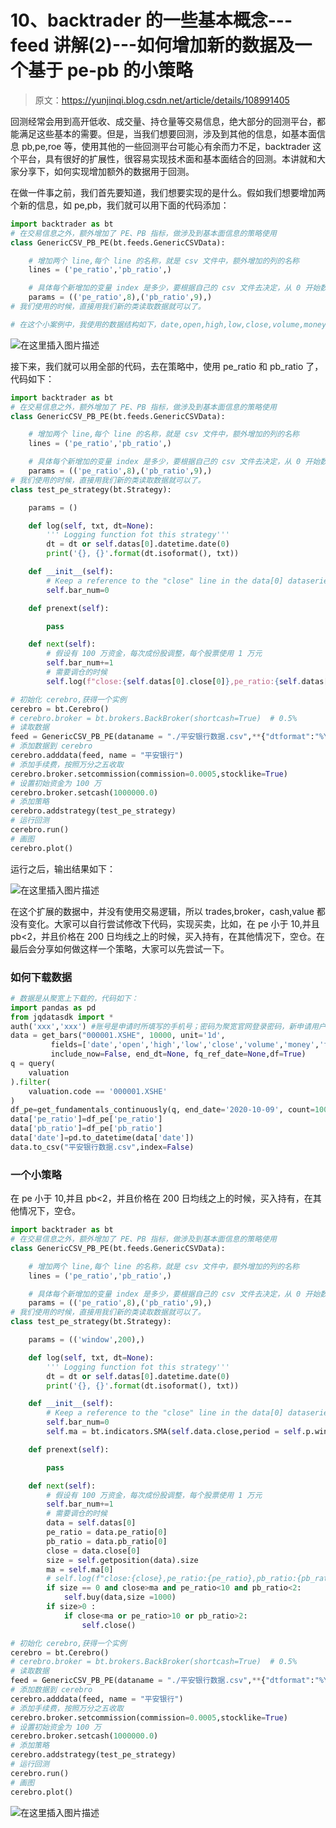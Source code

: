 # 10、backtrader 的一些基本概念---feed 讲解(2)---如何增加新的数据及一个基于 pe-pb 的小策略

> 原文：<https://yunjinqi.blog.csdn.net/article/details/108991405>

回测经常会用到高开低收、成交量、持仓量等交易信息，绝大部分的回测平台，都能满足这些基本的需要。但是，当我们想要回测，涉及到其他的信息，如基本面信息 pb,pe,roe 等，使用其他的一些回测平台可能心有余而力不足，backtrader 这个平台，具有很好的扩展性，很容易实现技术面和基本面结合的回测。本讲就和大家分享下，如何实现增加额外的数据用于回测。

在做一件事之前，我们首先要知道，我们想要实现的是什么。假如我们想要增加两个新的信息，如 pe,pb，我们就可以用下面的代码添加：

```py
import backtrader as bt
# 在交易信息之外，额外增加了 PE、PB 指标，做涉及到基本面信息的策略使用
class GenericCSV_PB_PE(bt.feeds.GenericCSVData):

    # 增加两个 line,每个 line 的名称，就是 csv 文件中，额外增加的列的名称
    lines = ('pe_ratio','pb_ratio',)

    # 具体每个新增加的变量 index 是多少，要根据自己的 csv 文件去决定，从 0 开始数
    params = (('pe_ratio',8),('pb_ratio',9),)
# 我们使用的时候，直接用我们新的类读取数据就可以了。

# 在这个小案例中，我使用的数据结构如下，date,open,high,low,close,volume,money,factor,pe_ratio,pb_ratio 
```

![在这里插入图片描述](img/74dbdbcf173e35bdc6044e09a5292897.png)

接下来，我们就可以用全部的代码，去在策略中，使用 pe_ratio 和 pb_ratio 了，代码如下：

```py
import backtrader as bt
# 在交易信息之外，额外增加了 PE、PB 指标，做涉及到基本面信息的策略使用
class GenericCSV_PB_PE(bt.feeds.GenericCSVData):

    # 增加两个 line,每个 line 的名称，就是 csv 文件中，额外增加的列的名称
    lines = ('pe_ratio','pb_ratio',)

    # 具体每个新增加的变量 index 是多少，要根据自己的 csv 文件去决定，从 0 开始数
    params = (('pe_ratio',8),('pb_ratio',9),)
# 我们使用的时候，直接用我们新的类读取数据就可以了。
class test_pe_strategy(bt.Strategy):

    params = ()

    def log(self, txt, dt=None):
        ''' Logging function fot this strategy'''
        dt = dt or self.datas[0].datetime.date(0)
        print('{}, {}'.format(dt.isoformat(), txt))

    def __init__(self):
        # Keep a reference to the "close" line in the data[0] dataseries
        self.bar_num=0

    def prenext(self):

        pass 

    def next(self):
        # 假设有 100 万资金，每次成份股调整，每个股票使用 1 万元
        self.bar_num+=1
        # 需要调仓的时候
        self.log(f"close:{self.datas[0].close[0]},pe_ratio:{self.datas[0].pe_ratio[0]},pb_ratio:{self.datas[0].pb_ratio[0]}")

# 初始化 cerebro,获得一个实例
cerebro = bt.Cerebro()
# cerebro.broker = bt.brokers.BackBroker(shortcash=True)  # 0.5%
# 读取数据
feed = GenericCSV_PB_PE(dataname = "./平安银行数据.csv",**{"dtformat":"%Y-%m-%d"})# 由于是 date，所以要添加一个参数，使得 backtrader 能够识别的日期和 csv 文件中的日期格式是一样的
# 添加数据到 cerebro
cerebro.adddata(feed, name = "平安银行")
# 添加手续费，按照万分之五收取
cerebro.broker.setcommission(commission=0.0005,stocklike=True)
# 设置初始资金为 100 万
cerebro.broker.setcash(1000000.0)
# 添加策略
cerebro.addstrategy(test_pe_strategy)
# 运行回测
cerebro.run()
# 画图
cerebro.plot() 
```

运行之后，输出结果如下：

![在这里插入图片描述](img/6a7c7b48664f2c8ddb31665a4c249b1f.png)

在这个扩展的数据中，并没有使用交易逻辑，所以 trades,broker，cash,value 都没有变化。大家可以自行尝试修改下代码，实现买卖，比如，在 pe 小于 10,并且 pb<2，并且价格在 200 日均线之上的时候，买入持有，在其他情况下，空仓。在最后会分享如何做这样一个策略，大家可以先尝试一下。

### 如何下载数据

```py
# 数据是从聚宽上下载的，代码如下：
import pandas as pd
from jqdatasdk import *
auth('xxx','xxx') #账号是申请时所填写的手机号；密码为聚宽官网登录密码，新申请用户默认为手机号后 6 位
data = get_bars("000001.XSHE", 10000, unit='1d',
         fields=['date','open','high','low','close','volume','money','factor'],
         include_now=False, end_dt=None, fq_ref_date=None,df=True)
q = query(
    valuation
).filter(
    valuation.code == '000001.XSHE'
)
df_pe=get_fundamentals_continuously(q, end_date='2020-10-09', count=10000) #修改 end_date 日期为当前
data['pe_ratio']=df_pe['pe_ratio']
data['pb_ratio']=df_pe['pb_ratio']
data['date']=pd.to_datetime(data['date'])
data.to_csv("平安银行数据.csv",index=False) 
```

### 一个小策略

在 pe 小于 10,并且 pb<2，并且价格在 200 日均线之上的时候，买入持有，在其他情况下，空仓。

```py
import backtrader as bt
# 在交易信息之外，额外增加了 PE、PB 指标，做涉及到基本面信息的策略使用
class GenericCSV_PB_PE(bt.feeds.GenericCSVData):

    # 增加两个 line,每个 line 的名称，就是 csv 文件中，额外增加的列的名称
    lines = ('pe_ratio','pb_ratio',)

    # 具体每个新增加的变量 index 是多少，要根据自己的 csv 文件去决定，从 0 开始数
    params = (('pe_ratio',8),('pb_ratio',9),)
# 我们使用的时候，直接用我们新的类读取数据就可以了。
class test_pe_strategy(bt.Strategy):

    params = (('window',200),)

    def log(self, txt, dt=None):
        ''' Logging function fot this strategy'''
        dt = dt or self.datas[0].datetime.date(0)
        print('{}, {}'.format(dt.isoformat(), txt))

    def __init__(self):
        # Keep a reference to the "close" line in the data[0] dataseries
        self.bar_num=0
        self.ma = bt.indicators.SMA(self.data.close,period = self.p.window)

    def prenext(self):

        pass 

    def next(self):
        # 假设有 100 万资金，每次成份股调整，每个股票使用 1 万元
        self.bar_num+=1
        # 需要调仓的时候
        data = self.datas[0]
        pe_ratio = data.pe_ratio[0]
        pb_ratio = data.pb_ratio[0]
        close = data.close[0]
        size = self.getposition(data).size
        ma = self.ma[0]
        # self.log(f"close:{close},pe_ratio:{pe_ratio},pb_ratio:{pb_ratio}")
        if size == 0 and close>ma and pe_ratio<10 and pb_ratio<2:
            self.buy(data,size =1000)
        if size>0 :
            if close<ma or pe_ratio>10 or pb_ratio>2:
                self.close()

# 初始化 cerebro,获得一个实例
cerebro = bt.Cerebro()
# cerebro.broker = bt.brokers.BackBroker(shortcash=True)  # 0.5%
# 读取数据
feed = GenericCSV_PB_PE(dataname = "./平安银行数据.csv",**{"dtformat":"%Y-%m-%d"})
# 添加数据到 cerebro
cerebro.adddata(feed, name = "平安银行")
# 添加手续费，按照万分之五收取
cerebro.broker.setcommission(commission=0.0005,stocklike=True)
# 设置初始资金为 100 万
cerebro.broker.setcash(1000000.0)
# 添加策略
cerebro.addstrategy(test_pe_strategy)
# 运行回测
cerebro.run()
# 画图
cerebro.plot() 
```

![在这里插入图片描述](img/462c3630b92d821feeee710a4902672e.png)